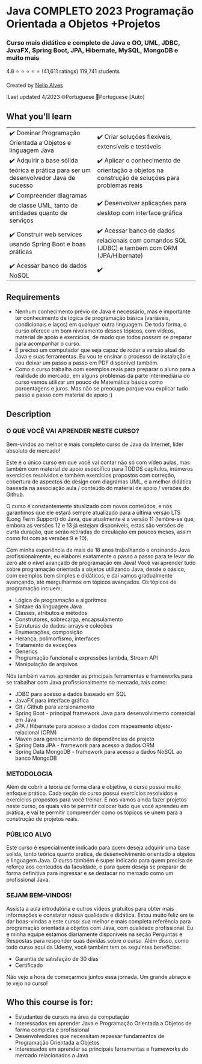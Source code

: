 # Java COMPLETO 2023 Programação Orientada a Objetos +Projetos
### Curso mais didático e completo de Java e OO, UML, JDBC, JavaFX, Spring Boot, JPA, Hibernate, MySQL, MongoDB e muito mais
4.8 ⭐ ⭐ ⭐ ⭐ ⭐ (41,611 ratings) 119,741 students

Created by [Nelio Alves](https://viasat.udemy.com/course/java-curso-completo/#instructor-1)

❕Last updated 4/2023 🌐Portuguese 💬Portuguese [Auto]

## What you'll learn
|              |           |
|--------------|-----------|
| ✔️ Dominar Programação Orientada a Objetos e linguagem Java | ✔️ Criar soluções flexíveis, extensíveis e testáveis      |
| ✔️ Adquirir a base sólida teórica e prática para ser um desenvolvedor Java de sucesso     | ✔️ Aplicar o conhecimento de orientação a objetos na construção de soluções para problemas reais  |
| ✔️ Compreender diagramas de classe UML, tanto de entidades quanto de serviços     | ✔️ Desenvolver aplicações para desktop com interface gráfica   |
| ✔️ Construir web services usando Spring Boot e boas práticas     | ✔️ Acessar banco de dados relacionais com comandos SQL (JDBC) e também com ORM (JPA/Hibernate)  |
| ✔️ Acessar banco de dados NoSQL     | ✔️   |


## Requirements
- Nenhum conhecimento prévio de Java é necessário, mas é importante ter conhecimento de lógica de programação básica (variáveis, condicionais e laços) em qualquer outra linguagem. De toda forma, o curso oferece um bom nivelamento desses tópicos, com vídeos, material de apoio e exercícios, de modo que todos possam se preparar para acompanhar o curso.
- É preciso um computador que seja capaz de rodar a versão atual do Java e suas ferramentas. Eu vou te ensinar o processo de instalação e vou deixar um passo a passo em PDF disponível também.
- Como o curso trabalha com exemplos reais para preparar o aluno para a realidade do mercado, em alguns problemas da parte intermediária do curso vamos utilizar um pouco de Matemática básica como porcentagens e juros. Mas não se preocupe porque vou explicar tudo passo a passo com material de apoio :)

## Description
### O QUE VOCÊ VAI APRENDER NESTE CURSO?

Bem-vindos ao melhor e mais completo curso de Java da Internet, líder absoluto de mercado!

Este é o único curso em que você vai contar não só com vídeo aulas, mas também com material de apoio específico para TODOS capítulos, inúmeros exercícios resolvidos e também exercícios propostos com correção, cobertura de aspectos de design com diagramas UML, e a melhor didática baseada na associação aula / conteúdo do material de apoio / versões do Github.

O curso é constantemente atualizado com novos conteúdos, e nós garantimos que ele estará sempre atualizado para a última versão LTS (Long Term Support) do Java, que atualmente é a versão 11 (lembre-se que, embora as versões 12 e 13 já estejam disponíveis, estas são versões de curta duração, que serão retiradas de circulação em poucos meses, assim como foi com as versões 9 e 10).

Com minha experiência de mais de 18 anos trabalhando e ensinando Java profissionalmente, eu elaborei exatamente o passo a passo para te levar do zero até o nível avançado de programação em Java! Você vai aprender tudo sobre programação orientada a objetos utilizando Java,  desde o básico, com exemplos bem simples e didáticos, e daí vamos gradualmente avançando, até mergulharmos em tópicos avançados. Os tópicos de programação incluem:

- Lógica de programação e algoritmos
- Sintaxe da linguagem Java
- Classes, atributos e métodos
- Construtores, sobrecarga, encapsulamento
- Estruturas de dados: arrays e coleções
- Enumerações, composição
- Herança, polimorfismo, interfaces
- Tratamento de exceções
- Generics
- Programação funcional e expressões lambda, Stream API
- Manipulação de arquivos

Nós também vamos aprender as principais ferramentas e frameworks para se trabalhar com Java profissionalmente no mercado, tais como:

- JDBC para acesso a dados baseado em SQL
- JavaFX para interface gráfica
- Git / Github para versionamento
- Spring Boot - principal framework Java para desenvolvimento comercial em Java
- JPA / Hibernate para acesso a dados com mapeamento objeto-relacional (ORM)
- Maven para gerenciamento de dependências de projeto
- Spring Data JPA - framework para acesso a dados ORM
- Spring Data MongoDB - framework para acesso a dados NoSQL ao banco MongoDB

### METODOLOGIA
Além de cobrir a teoria de forma clara e objetiva, o curso possui muito enfoque prático. Cada seção do curso possui exercícios resolvidos e exercícios propostos para você treinar. E nós vamos ainda fazer projetos neste curso, os quais vão te permitir colocar tudo que você aprendeu em prática, e vai te permitir compreender como os tópicos se unem para a construção de projetos reais.

### PÚBLICO ALVO
Este curso é especialmente indicado para quem deseja adquirir uma base solida, tanto teórica quanto pratica, de desenvolvimento orientado a objetos e linguagem Java. O curso também é super indicado para quem precisa de reforço aos conteúdos da faculdade, e para quem deseja se preparar de forma definitiva para ingressar e se destacar no mercado como um profissional Java.

### SEJAM BEM-VINDOS!
Assista a aula introdutória e outros vídeos gratuitos para obter mais informações e constatar nossa qualidade e didática. Estou muito feliz em te dar boas-vindas a este curso: sua melhor e mais completa referência para programação orientada a objetos com Java, com qualidade profissional.
Eu e minha equipe estamos diariamente disponíveis na seção Perguntas e Respostas para responder suas dúvidas sobre o curso. Além disso, como todo curso aqui da Udemy, você também tem os seguintes benefícios:

- Garantia de satisfação de 30 dias
- Certificado

Não vejo a hora de começarmos juntos essa jornada. Um grande abraço e te vejo no curso!

## Who this course is for:
- Estudantes de cursos na área de computação
- Interessados em aprender Java e Programação Orientada a Objetos de forma completa e profissional
- Desenvolvedores que necessitam repassar fundamentos de Programação Orientada a Objetos
- Interessados em aprender as principais ferramentas e frameworks do mercado relacionados a Java
